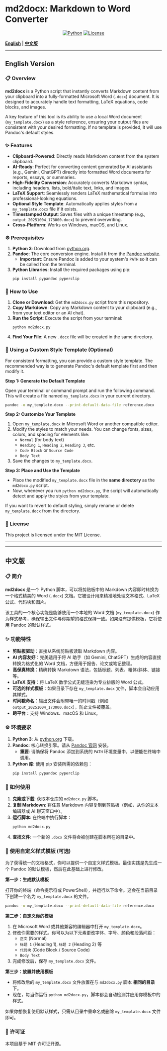 # md2docx: Markdown to Word Converter

<div align="center">

[![Python](https://img.shields.io/badge/Python-3.7%2B-blue.svg)](https://www.python.org/)
[![License](https://img.shields.io/badge/License-MIT-green.svg)](https://opensource.org/licenses/MIT)

</div>

[**English**](#english-version) | [**中文版**](#中文版)

---

## English Version

### 📋 Overview

**md2docx** is a Python script that instantly converts Markdown content from your clipboard into a fully-formatted Microsoft Word (`.docx`) document. It is designed to accurately handle text formatting, LaTeX equations, code blocks, and images.

A key feature of this tool is its ability to use a local Word document (`my_template.docx`) as a style reference, ensuring your output files are consistent with your desired formatting. If no template is provided, it will use Pandoc's default styles.

### ✨ Features

- **Clipboard-Powered**: Directly reads Markdown content from the system clipboard.
- **AI-Ready**: Perfect for converting content generated by AI assistants (e.g., Gemini, ChatGPT) directly into formatted Word documents for reports, essays, or summaries.
- **High-Fidelity Conversion**: Accurately converts Markdown syntax, including headers, lists, bold/italic text, links, and images.
- **LaTeX Support**: Seamlessly renders LaTeX mathematical formulas into professional-looking equations.
- **Optional Style Template**: Automatically applies styles from a `my_template.docx` file if it exists.
- **Timestamped Output**: Saves files with a unique timestamp (e.g., `output_20251004_173000.docx`) to prevent overwriting.
- **Cross-Platform**: Works on Windows, macOS, and Linux.

### ⚙️ Prerequisites

1.  **Python 3**: Download from [python.org](https://www.python.org/).
2.  **Pandoc**: The core conversion engine. Install it from the [Pandoc website](https://pandoc.org/installing.html).
    -   **Important**: Ensure Pandoc is added to your system's `PATH` so it can be called from the terminal.
3.  **Python Libraries**: Install the required packages using pip:
    ```bash
    pip install pypandoc pyperclip
    ```

### 🚀 How to Use

1.  **Clone or Download**: Get the `md2docx.py` script from this repository.
2.  **Copy Markdown**: Copy any Markdown content to your clipboard (e.g., from your text editor or an AI chat).
3.  **Run the Script**: Execute the script from your terminal:
    ```bash
    python md2docx.py
    ```
4.  **Find Your File**: A new `.docx` file will be created in the same directory.

### 🎨 Using a Custom Style Template (Optional)

For consistent formatting, you can provide a custom style template. The recommended way is to generate Pandoc's default template first and then modify it.

**Step 1: Generate the Default Template**

Open your terminal or command prompt and run the following command. This will create a file named `my_template.docx` in your current directory.

```bash
pandoc -o my_template.docx --print-default-data-file reference.docx
```

**Step 2: Customize Your Template**

1.  Open `my_template.docx` in Microsoft Word or another compatible editor.
2.  Modify the styles to match your needs. You can change fonts, sizes, colors, and spacing for elements like:
    -   `Normal` (for body text)
    -   `Heading 1`, `Heading 2`, `Heading 3`, etc.
    -   `Code Block` or `Source Code`
    -   `Body Text`
3.  Save the changes to `my_template.docx`.

**Step 3: Place and Use the Template**

-   Place the modified `my_template.docx` file in the **same directory** as the `md2docx.py` script.
-   Now, whenever you run `python md2docx.py`, the script will automatically detect and apply the styles from your template.

If you want to revert to default styling, simply rename or delete `my_template.docx` from the directory.

### 📄 License

This project is licensed under the MIT License.

---
---

## 中文版

### 📋 简介

**md2docx** 是一个 Python 脚本，可以将剪贴板中的 Markdown 内容即时转换为一个格式精美的 Word (`.docx`) 文档。它被设计用来精准地处理文本格式、LaTeX 公式、代码块和图片。

该工具的一个核心功能是能够使用一个本地的 Word 文档 (`my_template.docx`) 作为样式参考，确保输出文件与你期望的格式保持一致。如果没有提供模板，它将使用 Pandoc 的默认样式。

### ✨ 功能特性

- **剪贴板驱动**：直接从系统剪贴板读取 Markdown 内容。
- **AI 内容友好**：完美适用于将 AI 助手（如 Gemini, ChatGPT）生成的内容直接转换为格式化的 Word 文档，方便用于报告、论文或笔记整理。
- **高保真转换**：精确转换 Markdown 语法，包括标题、列表、粗体/斜体、链接等。
- **LaTeX 支持**：将 LaTeX 数学公式无缝渲染为专业排版的 Word 公式。
- **可选的样式模板**：如果目录下存在 `my_template.docx` 文件，脚本会自动应用其样式。
- **时间戳命名**：输出文件会附带唯一的时间戳（例如 `output_20251004_173000.docx`），防止文件被覆盖。
- **跨平台**：支持 Windows、macOS 和 Linux。

### ⚙️ 环境要求

1.  **Python 3**: 从 [python.org](https://www.python.org/) 下载。
2.  **Pandoc**: 核心转换引擎。请从 [Pandoc 官网](https://pandoc.org/installing.html) 安装。
    -   **重要**: 请确保将 Pandoc 添加到系统的 `PATH` 环境变量中，以便能在终端中调用。
3.  **Python 库**: 使用 pip 安装所需的依赖包：
    ```bash
    pip install pypandoc pyperclip
    ```

### 🚀 如何使用

1.  **克隆或下载**: 获取本仓库的 `md2docx.py` 脚本。
2.  **复制 Markdown**: 将任意 Markdown 内容复制到剪贴板（例如，从你的文本编辑器或 AI 聊天窗口中）。
3.  **运行脚本**: 在终端中执行脚本：
    ```bash
    python md2docx.py
    ```
4.  **查找文件**: 一个新的 `.docx` 文件将会被创建在脚本所在的目录中。

### 🎨 使用自定义样式模板 (可选)

为了获得统一的文档格式，你可以提供一个自定义样式模板。最佳实践是先生成一个 Pandoc 的默认模板，然后在此基础上进行修改。

**第一步：生成默认模板**

打开你的终端（命令提示符或 PowerShell），并运行以下命令。这会在当前目录下创建一个名为 `my_template.docx` 的文件。

```bash
pandoc -o my_template.docx --print-default-data-file reference.docx
```

**第二步：自定义你的模板**

1.  在 Microsoft Word 或其他兼容的编辑器中打开 `my_template.docx`。
2.  修改你需要的样式。你可以为以下元素更改字体、字号、颜色和段落间距：
    -   `正文` (Normal)
    -   `标题 1` (Heading 1), `标题 2` (Heading 2) 等
    -   `代码块` (Code Block / Source Code)
    -   `Body Text`
3.  完成修改后，保存 `my_template.docx` 文件。

**第三步：放置并使用模板**

-   将修改后的 `my_template.docx` 文件放置在与 `md2docx.py` 脚本 **相同的目录** 下。
-   现在，每当你运行 `python md2docx.py`，脚本都会自动检测并应用你模板中的样式。

如果你想恢复使用默认样式，只需从目录中重命名或删除 `my_template.docx` 文件即可。

### 📄 许可证

本项目基于 MIT 许可证开源。
